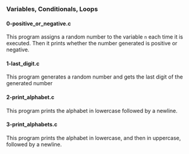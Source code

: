 ### Variables, Conditionals, Loops

#### 0-positive_or_negative.c 
This program assigns a random number to the variable `n` each time it is executed. Then it prints whether the number generated is positive or negative.

#### 1-last_digit.c 
This program generates a random number and gets the last digit of the generated number

#### 2-print_alphabet.c 
This program prints the alphabet in lowercase followed by a newline.

#### 3-print_alphabets.c 
This program prints the alphabet in lowercase, and then in uppercase, followed by a newline.
